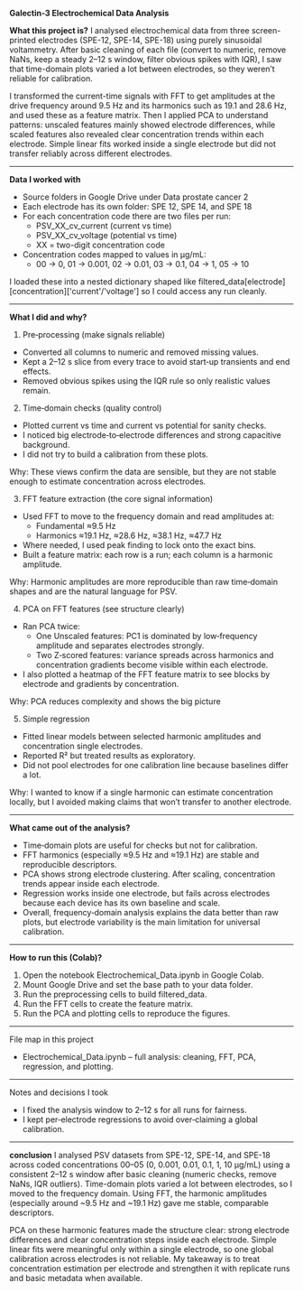 **Galectin‑3 Electrochemical Data Analysis**

**What this project is?**
I analysed electrochemical data from three screen-printed electrodes (SPE-12, SPE-14, SPE-18) using purely sinusoidal voltammetry. After basic cleaning of each file (convert to numeric, remove NaNs, keep a steady 2–12 s window, filter obvious spikes with IQR), I saw that time-domain plots varied a lot between electrodes, so they weren’t reliable for calibration. 

I transformed the current-time signals with FFT to get amplitudes at the drive frequency around 9.5 Hz and its harmonics such as 19.1 and 28.6 Hz, and used these as a feature matrix. Then I applied PCA to understand patterns: unscaled features mainly showed electrode differences, while scaled features also revealed clear concentration trends within each electrode. Simple linear fits worked inside a single electrode but did not transfer reliably across different electrodes.

---

**Data I worked with**
- Source folders in Google Drive under Data prostate cancer 2
- Each electrode has its own folder: SPE 12, SPE 14, and SPE 18
- For each concentration code there are two files per run:
  - PSV_XX_cv_current (current vs time)
  - PSV_XX_cv_voltage (potential vs time)
  - XX = two-digit concentration code
- Concentration codes mapped to values in µg/mL:
  - 00 → 0, 01 → 0.001, 02 → 0.01, 03 → 0.1, 04 → 1, 05 → 10

I loaded these into a nested dictionary shaped like filtered_data[electrode][concentration]['current'/'voltage'] so I could access any run cleanly.

---

**What I did and why?**

1) Pre‑processing (make signals reliable)
- Converted all columns to numeric and removed missing values.
- Kept a 2–12 s slice from every trace to avoid start‑up transients and end effects.
- Removed obvious spikes using the IQR rule so only realistic values remain.


2) Time‑domain checks (quality control)
- Plotted current vs time and current vs potential for sanity checks.
- I noticed big electrode‑to‑electrode differences and strong capacitive background.
- I did not try to build a calibration from these plots.

Why: These views confirm the data are sensible, but they are not stable enough to estimate concentration across electrodes.

3) FFT feature extraction (the core signal information)
- Used FFT to move to the frequency domain and read amplitudes at:
  - Fundamental ≈9.5 Hz
  - Harmonics ≈19.1 Hz, ≈28.6 Hz, ≈38.1 Hz, ≈47.7 Hz
- Where needed, I used peak finding to lock onto the exact bins.
- Built a feature matrix: each row is a run; each column is a harmonic amplitude.

Why: Harmonic amplitudes are more reproducible than raw time‑domain shapes and are the natural language for PSV.

4) PCA on FFT features (see structure clearly)
- Ran PCA twice:
  - One Unscaled features: PC1 is dominated by low‑frequency amplitude and separates electrodes strongly.
  - Two Z‑scored features: variance spreads across harmonics and concentration gradients become visible within each electrode.
- I also plotted a heatmap of the FFT feature matrix to see blocks by electrode and gradients by concentration.

Why: PCA reduces complexity and shows the big picture

5) Simple regression
- Fitted linear models between selected harmonic amplitudes and concentration  single electrodes.
- Reported R² but treated results as exploratory.
- Did not pool electrodes for one calibration line because baselines differ a lot.

Why: I wanted to know if a single harmonic can estimate concentration locally, but I avoided making claims that won’t transfer to another electrode.

---

**What came out of the analysis?**

- Time‑domain plots are useful for checks but not for calibration.
- FFT harmonics (especially ≈9.5 Hz and ≈19.1 Hz) are stable and reproducible descriptors.
- PCA shows strong electrode clustering. After scaling, concentration trends appear inside each electrode.
- Regression works inside one electrode, but fails across electrodes because each device has its own baseline and scale.
- Overall, frequency‑domain analysis explains the data better than raw plots, but electrode variability is the main limitation for universal calibration.

---

**How to run this (Colab)?**
1. Open the notebook Electrochemical_Data.ipynb in Google Colab.
2. Mount Google Drive and set the base path to your data folder.
3. Run the preprocessing cells to build filtered_data.
4. Run the FFT cells to create the feature matrix.
5. Run the PCA and plotting cells to reproduce the figures.

---

File map in this project
- Electrochemical_Data.ipynb – full analysis: cleaning, FFT, PCA, regression, and plotting.

---

Notes and decisions I took
- I fixed the analysis window to 2–12 s for all runs for fairness.
- I kept per‑electrode regressions to avoid over‑claiming a global calibration.

---

**conclusion**
I analysed PSV datasets from SPE-12, SPE-14, and SPE-18 across coded concentrations 00–05 (0, 0.001, 0.01, 0.1, 1, 10 µg/mL) using a consistent 2–12 s window after basic cleaning (numeric checks, remove NaNs, IQR outliers). Time-domain plots varied a lot between electrodes, so I moved to the frequency domain. Using FFT, the harmonic amplitudes (especially around ~9.5 Hz and ~19.1 Hz) gave me stable, comparable descriptors.

 PCA on these harmonic features made the structure clear: strong electrode differences and clear concentration steps inside each electrode. Simple linear fits were meaningful only within a single electrode, so one global calibration across electrodes is not reliable. My takeaway is to treat concentration estimation per electrode and strengthen it with replicate runs and basic metadata when available.
